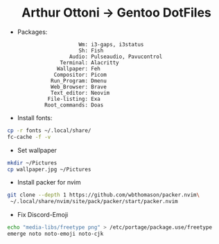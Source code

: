 <h1 style=text-align:center> Arthur Ottoni -> Gentoo DotFiles</h1>

* Packages:
```
                       Wm: i3-gaps, i3status
                       Sh: Fish
                    Audio: Pulseaudio, Pavucontrol
                 Terminal: Alacritty
                Wallpaper: Feh
               Compositor: Picom 
              Run_Program: Dmenu
              Web_Browser: Brave
              Text_editor: Neovim
             File-listing: Exa
            Root_commands: Doas 
```

* Install fonts:
```bash
cp -r fonts ~/.local/share/
fc-cache -f -v
```

* Set wallpaper
```bash
mkdir ~/Pictures
cp wallpaper.jpg ~/Pictures
```

* Install packer for nvim
```bash
git clone --depth 1 https://github.com/wbthomason/packer.nvim\
 ~/.local/share/nvim/site/pack/packer/start/packer.nvim
```

* Fix Discord-Emoji
```bash
echo "media-libs/freetype png" > /etc/portage/package.use/freetype
emerge noto noto-emoji noto-cjk
```

